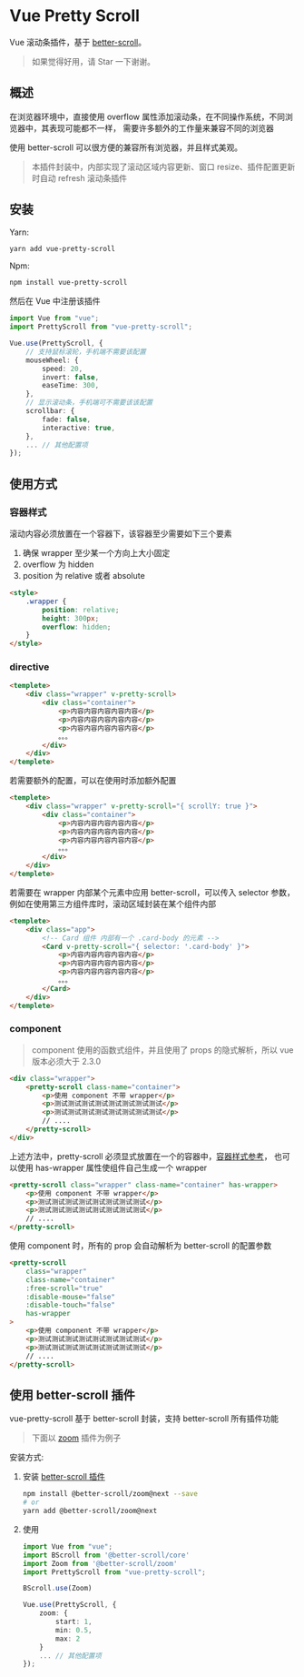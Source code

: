 # Vue Pretty Scroll

Vue 滚动条插件，基于 [better-scroll](https://better-scroll.github.io/docs/zh-CN/)。

> 如果觉得好用，请 Star 一下谢谢。

## 概述

在浏览器环境中，直接使用 overflow 属性添加滚动条，在不同操作系统，不同浏览器中，其表现可能都不一样，
需要许多额外的工作量来兼容不同的浏览器

使用 better-scroll 可以很方便的兼容所有浏览器，并且样式美观。

> 本插件封装中，内部实现了滚动区域内容更新、窗口 resize、插件配置更新 时自动 refresh 滚动条插件

## 安装

Yarn:

```bash
yarn add vue-pretty-scroll
```

Npm:

```bash
npm install vue-pretty-scroll
```

然后在 Vue 中注册该插件

```ts
import Vue from "vue";
import PrettyScroll from "vue-pretty-scroll";

Vue.use(PrettyScroll, {
    // 支持鼠标滚轮，手机端不需要该配置
    mouseWheel: {
        speed: 20,
        invert: false,
        easeTime: 300,
    },
    // 显示滚动条，手机端可不需要该该配置
    scrollbar: {
        fade: false,
        interactive: true,
    },
    ... // 其他配置项
});
```

## 使用方式

### 容器样式

滚动内容必须放置在一个容器下，该容器至少需要如下三个要素

1. 确保 wrapper 至少某一个方向上大小固定
2. overflow 为 hidden
3. position 为 relative 或者 absolute

```html
<style>
    .wrapper {
        position: relative;
        height: 300px;
        overflow: hidden;
    }
</style>
```

### directive

```html
<templete>
    <div class="wrapper" v-pretty-scroll>
        <div class="container">
            <p>内容内容内容内容内容</p>
            <p>内容内容内容内容内容</p>
            <p>内容内容内容内容内容</p>
            。。。
        </div>
    </div>
</templete>
```

若需要额外的配置，可以在使用时添加额外配置

```html
<templete>
    <div class="wrapper" v-pretty-scroll="{ scrollY: true }">
        <div class="container">
            <p>内容内容内容内容内容</p>
            <p>内容内容内容内容内容</p>
            <p>内容内容内容内容内容</p>
            。。。
        </div>
    </div>
</templete>
```

若需要在 wrapper 内部某个元素中应用 better-scroll，可以传入 selector 参数，
例如在使用第三方组件库时，滚动区域封装在某个组件内部

```html
<templete>
    <div class="app">
        <!-- Card 组件 内部有一个 .card-body 的元素 -->
        <Card v-pretty-scroll="{ selector: '.card-body' }">
            <p>内容内容内容内容内容</p>
            <p>内容内容内容内容内容</p>
            <p>内容内容内容内容内容</p>
            。。。
        </Card>
    </div>
</templete>
```

### component

> component 使用的函数式组件，并且使用了 props 的隐式解析，所以 vue 版本必须大于 2.3.0

```html
<div class="wrapper">
    <pretty-scroll class-name="container">
        <p>使用 component 不带 wrapper</p>
        <p>测试测试测试测试测试测试测试测试</p>
        <p>测试测试测试测试测试测试测试测试</p>
        // ....
    </pretty-scroll>
</div>
```

上述方法中，pretty-scroll 必须显式放置在一个的容器中，[容器样式参考](#容器样式)，
也可以使用 has-wrapper 属性使组件自己生成一个 wrapper

```html
<pretty-scroll class="wrapper" class-name="container" has-wrapper>
    <p>使用 component 不带 wrapper</p>
    <p>测试测试测试测试测试测试测试测试</p>
    <p>测试测试测试测试测试测试测试测试</p>
    // ....
</pretty-scroll>
```

使用 component 时，所有的 prop 会自动解析为 better-scroll 的配置参数

```html
<pretty-scroll
    class="wrapper"
    class-name="container"
    :free-scroll="true"
    :disable-mouse="false"
    :disable-touch="false"
    has-wrapper
>
    <p>使用 component 不带 wrapper</p>
    <p>测试测试测试测试测试测试测试测试</p>
    <p>测试测试测试测试测试测试测试测试</p>
    // ....
</pretty-scroll>
```

## 使用 better-scroll 插件

vue-pretty-scroll 基于 better-scroll 封装，支持 better-scroll 所有插件功能

> 下面以 [zoom](https://better-scroll.github.io/docs/zh-CN/plugins/zoom.html) 插件为例子

安装方式:

1. 安装 [better-scroll 插件](https://better-scroll.github.io/docs/zh-CN/plugins/)

    ```bash
    npm install @better-scroll/zoom@next --save
    # or
    yarn add @better-scroll/zoom@next
    ```

1. 使用

    ```ts
    import Vue from "vue";
    import BScroll from '@better-scroll/core'
    import Zoom from '@better-scroll/zoom'
    import PrettyScroll from "vue-pretty-scroll";

    BScroll.use(Zoom)

    Vue.use(PrettyScroll, {
        zoom: {
            start: 1,
            min: 0.5,
            max: 2
        }
        ... // 其他配置项
    });
    ```
